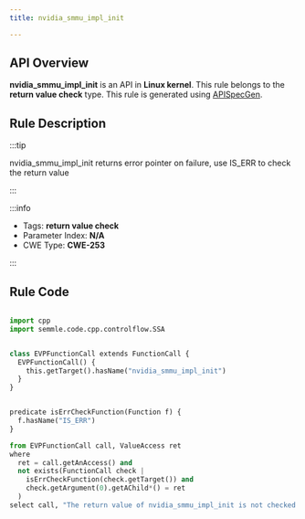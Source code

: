 ```yaml
---
title: nvidia_smmu_impl_init

---
```



## API Overview
**nvidia_smmu_impl_init** is an API in **Linux kernel**. This rule belongs to the **return value check** type. This rule is generated using [APISpecGen](../../tools/APISpecGen).
## Rule Description

:::tip

nvidia_smmu_impl_init returns error pointer on failure, use IS_ERR to check the return value

:::

:::info

- Tags: **return value check**
- Parameter Index: **N/A**
- CWE Type: **CWE-253**

:::

## Rule Code
```python

import cpp
import semmle.code.cpp.controlflow.SSA


class EVPFunctionCall extends FunctionCall {
  EVPFunctionCall() {
    this.getTarget().hasName("nvidia_smmu_impl_init")
  }
}


predicate isErrCheckFunction(Function f) {
  f.hasName("IS_ERR") 
}

from EVPFunctionCall call, ValueAccess ret
where
  ret = call.getAnAccess() and
  not exists(FunctionCall check |
    isErrCheckFunction(check.getTarget()) and
    check.getArgument(0).getAChild*() = ret
  )
select call, "The return value of nvidia_smmu_impl_init is not checked with IS_ERR."
    
```